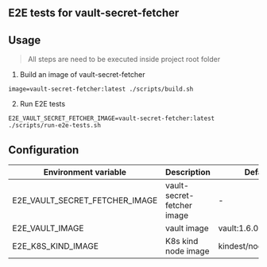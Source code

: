 E2E tests for vault-secret-fetcher
---


## Usage
> All steps are need to be executed inside project root folder

1. Build an image of vault-secret-fetcher
```
image=vault-secret-fetcher:latest ./scripts/build.sh
```

2. Run E2E tests
```
E2E_VAULT_SECRET_FETCHER_IMAGE=vault-secret-fetcher:latest ./scripts/run-e2e-tests.sh
```

## Configuration
| Environment variable           | Description                | Default                                          |
| ------------------------------ | -------------------------- | ------------------------------------------------ |
| E2E_VAULT_SECRET_FETCHER_IMAGE | vault-secret-fetcher image | -                                                |
| E2E_VAULT_IMAGE                | vault image                | vault:1.6.0          |
| E2E_K8S_KIND_IMAGE             | K8s kind node image        | kindest/node:v1.20.0 |
